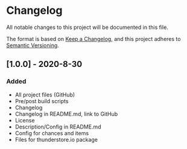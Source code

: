 # Changelog

All notable changes to this project will be documented in this file.

The format is based on [Keep a Changelog](https://keepachangelog.com/en/1.0.0/),
and this project adheres to [Semantic Versioning](https://semver.org/spec/v2.0.0.html).

## [1.0.0] - 2020-8-30
### Added
- All project files (GitHub)
- Pre/post build scripts
- Changelog
- Changelog in README.md, link to GitHub
- License
- Description/Config in README.md
- Config for chances and items
- Files for thunderstore.io package
